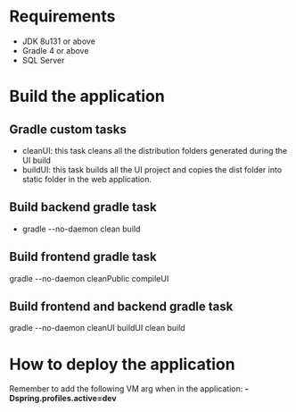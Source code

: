 # Requirements
* JDK 8u131 or above
* Gradle 4 or above
* SQL Server

# Build the application

## Gradle custom tasks
* cleanUI: this task cleans all the distribution folders generated during the UI build
* buildUI: this task builds all the UI project and copies the dist folder into static folder in the web application. 

## Build backend gradle task 
* gradle --no-daemon clean build

## Build frontend gradle task
gradle --no-daemon cleanPublic compileUI

## Build frontend and backend gradle task
gradle --no-daemon cleanUI buildUI clean build

# How to deploy the application
Remember to add the following VM arg when in the application: **-Dspring.profiles.active=dev**



